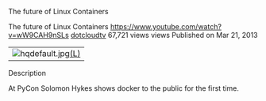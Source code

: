 The future of Linux Containers

The future of Linux Containers
https://www.youtube.com/watch?v=wW9CAH9nSLs
[dotcloudtv](https://www.youtube.com/channel/UCiKMxlXOGO3prH21ZE-ufww)
67,721 views views
Published on Mar 21, 2013

|     |
| --- |
| ![hqdefault.jpg](../_resources/c7353d7aaa2a9b2223167d1d4da3fdb7.jpg)[(L)](https://www.youtube.com/watch?v=wW9CAH9nSLs) |

Description

At PyCon Solomon Hykes shows docker to the public for the first time.